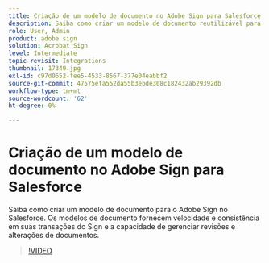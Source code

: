 ```yaml
---
title: Criação de um modelo de documento no Adobe Sign para Salesforce
description: Saiba como criar um modelo de documento reutilizável para fornecer velocidade e consistência
role: User, Admin
product: adobe sign
solution: Acrobat Sign
level: Intermediate
topic-revisit: Integrations
thumbnail: 17349.jpg
exl-id: c97d0652-fee5-4533-8567-377e04eabbf2
source-git-commit: 47575efa552da55b3ebde308c182432ab29392db
workflow-type: tm+mt
source-wordcount: '62'
ht-degree: 0%

---
```


# Criação de um modelo de documento no Adobe Sign para Salesforce

Saiba como criar um modelo de documento para o Adobe Sign no Salesforce. Os modelos de documento fornecem velocidade e consistência em suas transações do Sign e a capacidade de gerenciar revisões e alterações de documentos.

>[!VIDEO](https://video.tv.adobe.com/v/17349?hidetitle=true)
